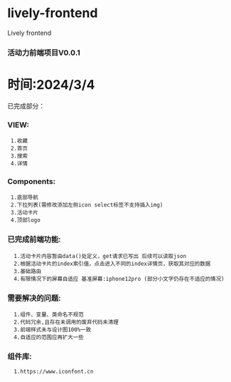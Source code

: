 # lively-frontend
Lively frontend
### 活动力前端项目V0.0.1
# 时间:2024/3/4
已完成部分：
 ### VIEW:
     1.收藏
     2.首页
     3.搜索
     4.详情
### Components:
     1.底部导航
     2.下拉列表(需修改添加左侧icon select标签不支持插入img)
     3.活动卡片
     4.顶部logo
### 已完成前端功能:
      1.活动卡片内容暂由data()处定义，get请求已写出 后续可以读取json
      2.根据活动卡片的index索引值，点击进入不同的index详情页，获取其对应的数据
      3.基础路由
      4.有限情况下的屏幕自适应 基准屏幕:iphone12pro (部分小文字仍存在不适应的情况)
### 需要解决的问题:
      1.组件、变量、类命名不规范
      2.代码冗余,且存在未调用的废弃代码未清理
      3.前端样式未与设计图100%一致
      4.自适应的范围应再扩大一些
### 组件库:
      1.https://www.iconfont.cn
